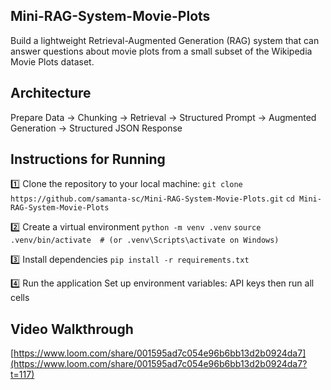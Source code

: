 ## Mini-RAG-System-Movie-Plots
Build a lightweight Retrieval-Augmented Generation (RAG) system that can answer questions about movie plots from a small subset of the Wikipedia Movie Plots dataset.

## Architecture
Prepare Data → Chunking → Retrieval → Structured Prompt → Augmented Generation → Structured JSON Response

## Instructions for Running
1️⃣ Clone the repository to your local machine:
```git clone https://github.com/samanta-sc/Mini-RAG-System-Movie-Plots.git```
```cd Mini-RAG-System-Movie-Plots```

2️⃣ Create a virtual environment
```python -m venv .venv```
```source .venv/bin/activate  # (or .venv\Scripts\activate on Windows)```

3️⃣ Install dependencies
```pip install -r requirements.txt```

4️⃣ Run the application
Set up environment variables: API keys
then run all cells

## Video Walkthrough
[https://www.loom.com/share/001595ad7c054e96b6bb13d2b0924da7](https://www.loom.com/share/001595ad7c054e96b6bb13d2b0924da7?t=117)
